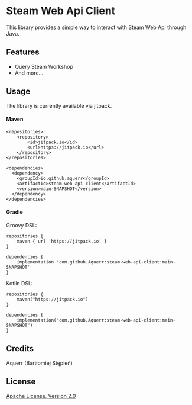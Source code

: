 # Steam Web Api Client

This library provides a simple way to interact with Steam Web Api through Java.

## Features

* Query Steam Workshop
* And more...

## Usage

The library is currently available via jitpack.

#### Maven
```
<repositories>
    <repository>
        <id>jitpack.io</id>
        <url>https://jitpack.io</url>
    </repository>
</repositories>

<dependencies>
  <dependency>
    <groupId>io.github.aquerr</groupId>
    <artifactId>steam-web-api-client</artifactId>
    <version>main-SNAPSHOT</version>
  </dependency>
</dependencies>
```

#### Gradle

Groovy DSL:
```
repositories {
    maven { url 'https://jitpack.io' }
}

dependencies {
    implementation 'com.github.Aquerr:steam-web-api-client:main-SNAPSHOT'
}
```

Kotlin DSL:
```
repositories {
    maven("https://jitpack.io")
}

dependencies {
    implementation("com.github.Aquerr:steam-web-api-client:main-SNAPSHOT")
}
```

## Credits

Aquerr (Bartłomiej Stępień)

## License

[Apache License, Version 2.0](https://github.com/Aquerr/steam-web-api-client/blob/main/LICENSE.md)